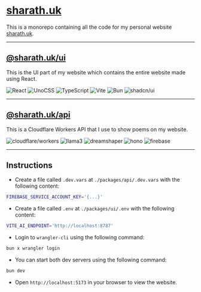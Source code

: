# [sharath.uk](.)

This is a monorepo containing all the code for my personal website [sharath.uk](https://sharath.uk).

---

## [@sharath.uk/ui](./packages/ui)

This is the UI part of my website which contains the entire website made using React.

![React](https://img.shields.io/badge/React-18.2.0-71a6ba?style=for-the-badge&logo=react)
![UnoCSS](https://img.shields.io/badge/UnoCSS-0.58.5-white?style=for-the-badge&logo=unocss)
![TypeScript](https://img.shields.io/badge/TypeScript-5.3.3-4476c0?style=for-the-badge&logo=typescript)
![Vite](https://img.shields.io/badge/Vite-5.1.4-5d60a6?style=for-the-badge&logo=vite)
![Bun](https://img.shields.io/badge/Bun-1.1.4-f5f5f5?style=for-the-badge&logo=bun)
![shadcn/ui](https://img.shields.io/badge/shadcn-ui-000000?style=for-the-badge&logo=shadcnui)

---

## [@sharath.uk/api](./packages/api)

This is a Cloudflare Workers API that I use to show poems on my website.

![cloudflare/workers](https://img.shields.io/badge/Workers-000000?style=for-the-badge&logo=cloudflareworkers)
![llama3](https://img.shields.io/badge/LLAMA3-000000?style=for-the-badge&logo=meta)
![dreamshaper](https://img.shields.io/badge/DreamShaper-000000?style=for-the-badge&logo=imagedotsc)
![hono](https://img.shields.io/badge/hono-000000?style=for-the-badge&logo=hono)
![firebase](https://img.shields.io/badge/Firebase-000000?style=for-the-badge&logo=firebase)

---

## Instructions

- Create a file called `.dev.vars` at `./packages/api/.dev.vars` with the following content:

```sh
FIREBASE_SERVICE_ACCOUNT_KEY='{...}'
```

- Create a file called `.env` at `./packages/ui/.env` with the following content:

```sh
VITE_AI_ENDPOINT='http://localhost:8787'
```

- Login to `wrangler-cli` using the following command:

```sh
bun x wrangler login
```

- You can start both dev servers using the following command:

```sh
bun dev
```

- Open `http://localhost:5173` in your browser to view the website.

